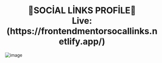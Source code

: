 <h1 align="center">
🤖SOCİAL LİNKS PROFİLE🚀 <br>
  Live:(https://frontendmentorsocallinks.netlify.app/)
</h1>

![image](https://github.com/user-attachments/assets/cb618696-4d7e-4199-8902-2383403890ca)
